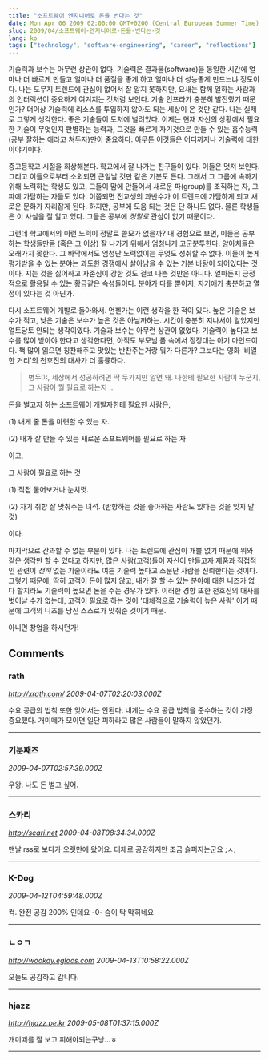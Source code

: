```yaml
---
title: "소프트웨어 엔지니어로 돈을 번다는 것"
date: Mon Apr 06 2009 02:00:00 GMT+0200 (Central European Summer Time)
slug: 2009/04/소프트웨어-엔지니어로-돈을-번다는-것
lang: ko
tags: ["technology", "software-engineering", "career", "reflections"]
---
```


기술력과 보수는 아무런 상관이 없다. 기술력은 결과물(software)을 동일한 시간에 얼마나 더 빠르게 만들고 얼마나 더 품질을 좋게 하고 얼마나 더 성능좋게 만드느냐 정도이다. 나는 도무지 트렌드에 관심이 없어서 잘 알지 못하지만, 요새는 함께 일하는 사람과의 인터랙션이 중요하게 여겨지는 것처럼 보인다. 기술 인프라가 충분히 발전했기 때문인가? 더이상 기술력에 리소스를 투입하지 않아도 되는 세상이 온 것만 같다. 나는 실제로 그렇게 생각한다. 좋은 기술들이 도처에 널려있다. 이제는 현재 자신의 상황에서 필요한 기술이 무엇인지 판별하는 능력과, 그것을 빠르게 자기것으로 만들 수 있는 흡수능력(공부 잘하는 애라고 쳐두자)만이 중요하다. 아무튼 이것들은 어디까지나 기술력에 대한 이야기이다. 

 

중고등학교 시절을 회상해본다. 학교에서 잘 나가는 친구들이 있다. 이들은 멋져 보인다. 그리고 이들으로부터 소외되면 큰일날 것만 같은 기분도 든다. 그래서 그 그룹에 속하기 위해 노력하는 학생도 있고, 그들이 맘에 안들어서 새로운 파(group)를 조직하는 자, 그 파에 가담하는 자들도 있다. 이쯤되면 전교생의 과반수가 이 트렌드에 가담하게 되고 새로운 문화가 자리잡게 된다. 하지만, 공부에 도움 되는 것은 단 하나도 없다. 물론 학생들은 이 사실을 잘 알고 있다. 그들은 공부에 *정말로* 관심이 없기 때문이다. 

 

그런데 학교에서의 이런 노력이 정말로 쓸모가 없을까? 내 경험으로 보면, 이들은 공부하는 학생들만큼 (혹은 그 이상) 잘 나가기 위해서 엄청나게 고군분투한다. 양아치들은 오래가지 못한다. 그 바닥에서도 엄청난 노력없이는 무엇도 성취할 수 없다. 이들이 높게 평가받을 수 있는 분야는 과도한 경쟁에서 살아남을 수 있는 기본 바탕이 되어있다는 것이다. 지는 것을 싫어하고 자존심이 강한 것도 결코 나쁜 것만은 아니다. 얼마든지 긍정적으로 활용될 수 있는 황금같은 속성들이다. 분야가 다를 뿐이지, 자기애가 충분하고 열정이 있다는 것 아닌가. 

 

다시 소프트웨어 개발로 돌아와서. 언젠가는 이런 생각을 한 적이 있다. 높은 기술은 보수가 적고, 낮은 기술은 보수가 높은 것은 아닐까하는. 시간이 충분히 지나서야 알았지만 얼토당토 안되는 생각이였다. 기술과 보수는 아무런 상관이 없었다. 기술력이 높다고 보수를 많이 받아야 한다고 생각한다면, 아직도 부모님 품 속에서 징징대는 아기 마인드이다. 책 많이 읽으면 칭찬해주고 맛있는 반찬주는거랑 뭐가 다른가? 그보다는 영화 '비열한 거리'의 천호진의 대사가 더 훌륭하다.  

 
> 병두야, 세상에서 성공하려면 딱 두가지만 알면 돼. 나한테 필요한 사람이 누군지, 그 사람이 뭘 필요로 하는지 ..

 

돈을 벌고자 하는 소프트웨어 개발자한테 필요한 사람은, 

(1) 내게 줄 돈을 마련할 수 있는 자. 

(2) 내가 잘 만들 수 있는 새로운 소프트웨어를 필요로 하는 자

이고, 

 

그 사람이 필요로 하는 것

(1) 직접 물어보거나 눈치껏.

(2) 자기 취향 잘 맞춰주는 녀석. (반항하는 것을 좋아하는 사람도 있다는 것을 잊지 말 것) 

이다.

 

마지막으로 간과할 수 없는 부분이 있다. 나는 트렌드에 관심이 개뿔 없기 때문에 위와 같은 생각만 할 수 있다고 하지만,  많은 사람(고객)들이 자신이 만들고자 제품과 직접적인 관련이 *전혀* 없는 기술이라도 여튼 기술력 높다고 소문난 사람을 신뢰한다는 것이다. 그렇기 때문에, 딱히 고객이 돈이 많지 않고, 내가 잘 할 수 있는 분야에 대한 니즈가 없다 할지라도 기술력이 높으면 돈을 주는 경우가 있다.  이러한 경향 또한 천호진의 대사를 벗어날 수가 없는데, 고객이 필요로 하는 것이 '대체적으로 기술력이 높은 사람' 이기 때문에 고객의 니즈를 당신 스스로가 맞춰준 것이기 때문.  

 

아니면 창업을 하시던가!

## Comments

### rath
*http://xrath.com/*
*2009-04-07T02:20:03.000Z*

수요 공급의 법칙 또한 잊어서는 안된다. 내게는 수요 공급 법칙을 준수하는 것이 가장 중요했다. 개미떼가 모이면 일단 피하라고 많은 사람들이 말하지 않았던가.

---

### 기분째즈
*2009-04-07T02:57:39.000Z*

우왕. 나도 돈 벌고 싶어.

---

### 스카리
*http://scari.net*
*2009-04-08T08:34:34.000Z*

맨날 rss로 보다가 오랫만에 왔어요. 대체로 공감하지만 조금 슬퍼지는군요 ;ㅅ;

---

### K-Dog
*2009-04-12T04:59:48.000Z*

컥. 완전 공감 200% 인데요 -0-
숨이 탁 막히네요

---

### ㄴㅇㄱ
*http://wookay.egloos.com*
*2009-04-13T10:58:22.000Z*

오늘도 공감하고 갑니다.

---

### hjazz
*http://hjazz.pe.kr*
*2009-05-08T01:37:15.000Z*

개미떼를 잘 보고 피해야되는구낭...ㅎ

---
